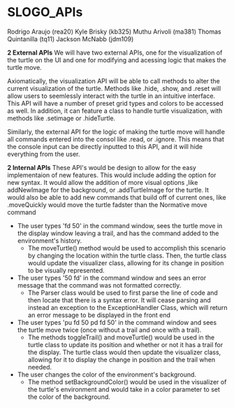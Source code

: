 # SLOGO_APIs
Rodrigo Araujo (rea20)
Kyle Brisky (kb325)
Muthu Arivoli (ma381)
Thomas Quintanilla (tq11)
Jackson McNabb (jdm109)

**2 External APIs**
We will have two external APIs, one for the visualization of the turtle on the UI and one for modifying and acessing logic that makes the turtle move.

Axiomatically, the visualization API will be able to call methods to alter the current visualization of the turtle. Methods like .hide, .show, and .reset will allow users to seemlessly interact with the turtle in an intuitive interface. This API will have a number of preset grid types and colors to be accessed as well. In addition, it can feature a class to handle turtle visualization, with methods like .setimage or .hideTurtle.

Similarly, the external API for the logic of making the turtle move will handle all commands entered into the consol like .read, or .ignore. This means that the console input can be directly inputted to this API, and it will hide everything from the user.


**2 Internal APIs**
These API's would be design to allow for the easy implementaion of new features. This would include adding the option for new syntax. It would allow the addition of more visual options ,like addNewImage for the background, or .addTurtleImage for the turtle. It would also be able to add new commands that build off of current ones, like .moveQuickly would move the turtle fadster than the Normative move command


* The user types 'fd 50' in the command window, sees the turtle move in the display window leaving a trail, and has the command added to the environment's history.
    * The moveTurtle() method would be used to accomplish this scenario by changing the location within the turtle class. Then, the turtle class would update the visualizer class, allowing for its change in position to be visually represented.
* The user types '50 fd' in the command window and sees an error message that the command was not formatted correctly.
    * The Parser class would be used to first parse the line of code and then locate that there is a syntax error. It will cease parsing and instead an exception to the ExceptionHandler Class, which will return an error message to be displayed in the front end
* The user types 'pu fd 50 pd fd 50' in the command window and sees the turtle move twice (once without a trail and once with a trail).
    * The methods toggleTrail() and moveTurtle() would be used in the turtle class to update its position and whether or not it has a trail for the display. The turtle class would then update the visualizer class, allowing for it to display the change in position and the trail when needed.
* The user changes the color of the environment's background.
    * The method setBackgroundColor() would be used in the visualizer of the turtle's environment and would take in a color parameter to set the color of the background.
